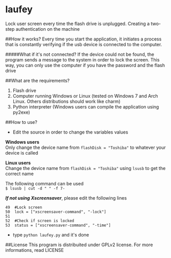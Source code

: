 # laufey
Lock user screen every time the flash drive is unplugged. Creating a two-step authentication on the machine

##How it works?
Every time you start the application, it initiates a process that is constantly verifying if the usb device is connected to the computer.

#####What if it's not connected?
If the device could not be found, the program sends a message to the system in order to lock the screen. This way, you can only use the computer if you have the password and the flash drive

##What are the requirements?
1. Flash drive
2. Computer running Windows or Linux (tested on Windows 7 and Arch Linux. Others distributions should work like charm)
3. Python interpreter (Windows users can compile the application using py2exe)

##How to use?
* Edit the source in order to change the variables values  

**Windows users**  
Only change the device name from `flashDisk = "Toshiba"` to whatever your device is called  

**Linux users**  
Change the device name from `flashDisk = "Toshiba"` using `lsusb` to get the correct name  

The following command can be used  
`$ lsusb | cut -d " " -f 7-`

***If not using Xscreensaver***, please edit the following lines  
```
49	#Lock screen
50	lock = ["xscreensaver-command", "-lock"]
51	
52	#Check if screen is locked
53	status = ["xscreensaver-command", "-time"]
```
* type `python laufey.py` and it's done  

##License
This program is distribuited under GPLv2 license. For more informations, read LICENSE
